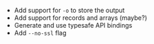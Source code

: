 - Add support for `-o` to store the output
- Add support for records and arrays (maybe?)
- Generate and use typesafe API bindings
- Add `--no-ssl` flag
